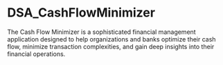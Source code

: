 # DSA_CashFlowMinimizer
The Cash Flow Minimizer is a sophisticated financial management application designed to help organizations and banks optimize their cash flow, minimize transaction complexities, and gain deep insights into their financial operations.
